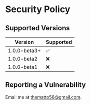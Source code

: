 # Security Policy

## Supported Versions

| Version      | Supported          |
| ------------ | ------------------ |
| 1.0.0-beta3+ | :white_check_mark: |
| 1.0.0-beta2  | :x:                |
| 1.0.0-beta1  | :x:                |

## Reporting a Vulnerability

Email me at thematto58@gmail.com.
